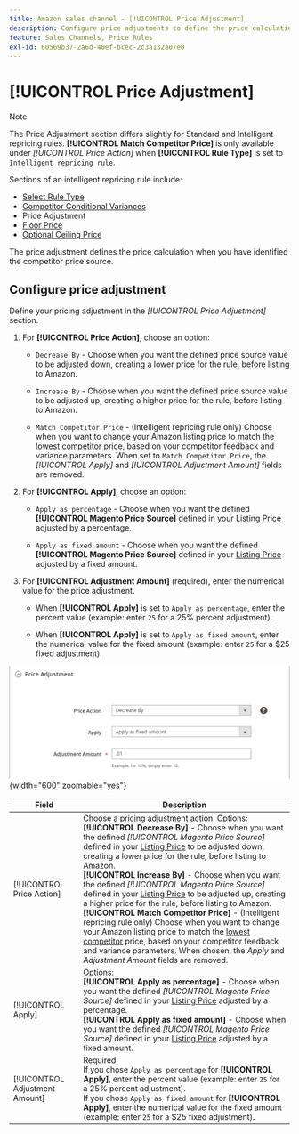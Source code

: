```yaml
---
title: Amazon sales channel - [!UICONTROL Price Adjustment]
description: Configure price adjustments to define the price calculation when you have identified the Amazon competitor price source.
feature: Sales Channels, Price Rules
exl-id: 60569b37-2a6d-40ef-bcec-2c3a132a07e0
---
```

# [!UICONTROL Price Adjustment]

>[!NOTE]
>
>The Price Adjustment section differs slightly for Standard and Intelligent repricing rules. **[!UICONTROL Match Competitor Price]** is only available under _[!UICONTROL Price Action]_ when **[!UICONTROL Rule Type]** is set to `Intelligent repricing rule`.

Sections of an intelligent repricing rule include:

- [Select Rule Type](./intelligent-repricing-rules.md)
- [Competitor Conditional Variances](./competitor-conditional-variances.md)
- Price Adjustment
- [Floor Price](./floor-price.md)
- [Optional Ceiling Price](./optional-ceiling-price.md)

The price adjustment defines the price calculation when you have identified the competitor price source.

## Configure price adjustment

Define your pricing adjustment in the _[!UICONTROL Price Adjustment]_ section.

1. For **[!UICONTROL Price Action]**, choose an option:

   - `Decrease By` - Choose when you want the defined price source value to be adjusted down, creating a lower price for the rule, before listing to Amazon.

   - `Increase By` - Choose when you want the defined price source value to be adjusted up, creating a higher price for the rule, before listing to Amazon.

   - `Match Competitor Price` - (Intelligent repricing rule only) Choose when you want to change your Amazon listing price to match the [lowest competitor](./lowest-competitor-pricing.md) price, based on your competitor feedback and variance parameters. When set to `Match Competitor Price`, the _[!UICONTROL Apply]_ and _[!UICONTROL Adjustment Amount]_ fields are removed.

1. For **[!UICONTROL Apply]**, choose an option:

   - `Apply as percentage` - Choose when you want the defined **[!UICONTROL Magento Price Source]** defined in your [Listing Price](./listing-price.md) adjusted by a percentage.

   - `Apply as fixed amount` - Choose when you want the defined **[!UICONTROL Magento Price Source]** defined in your [Listing Price](./listing-price.md) adjusted by a fixed amount.

1. For **[!UICONTROL Adjustment Amount]** (required), enter the numerical value for the price adjustment.

   - When **[!UICONTROL Apply]** is set to `Apply as percentage`, enter the percent value (example: enter `25` for a 25% percent adjustment).

   - When **[!UICONTROL Apply]** is set to `Apply as fixed amount`, enter the numerical value for the fixed amount (example: enter `25` for a $25 fixed adjustment).

![Intelligent repricing rule - price adjustment](assets/amazon-price-adjustment.png){width="600" zoomable="yes"}

| Field                          | Description                                                                                                                                                                                                                                                                                                                                                                                                                                                                                                                                                                                                                                                                                                                                                                                                                                                                               |
|--------------------------------|-------------------------------------------------------------------------------------------------------------------------------------------------------------------------------------------------------------------------------------------------------------------------------------------------------------------------------------------------------------------------------------------------------------------------------------------------------------------------------------------------------------------------------------------------------------------------------------------------------------------------------------------------------------------------------------------------------------------------------------------------------------------------------------------------------------------------------------------------------------------------------------------|
| [!UICONTROL Price Action]      | Choose a pricing adjustment action. Options:<br>**[!UICONTROL Decrease By]** - Choose when you want the defined _[!UICONTROL Magento Price Source]_ defined in your [Listing Price](./listing-price.md) to be adjusted down, creating a lower price for the rule, before listing to Amazon.<br>**[!UICONTROL Increase By]** - Choose when you want the defined _[!UICONTROL Magento Price Source]_ defined in your [Listing Price](./listing-price.md) to be adjusted up, creating a higher price for the rule, before listing to Amazon.<br>**[!UICONTROL Match Competitor Price]** - (Intelligent repricing rule only) Choose when you want to change your Amazon listing price to match the [lowest competitor](./lowest-competitor-pricing.md) price, based on your competitor feedback and variance parameters. When chosen, the _Apply_ and _Adjustment Amount_ fields are removed. |
| [!UICONTROL Apply]             | Options:<br>**[!UICONTROL Apply as percentage]** - Choose when you want the defined _[!UICONTROL Magento Price Source]_ defined in your [Listing Price](./listing-price.md) adjusted by a percentage.<br>**[!UICONTROL Apply as fixed amount]** - Choose when you want the defined _[!UICONTROL Magento Price Source]_ defined in your [Listing Price](./listing-price.md) adjusted by a fixed amount.                                                                                                                                                                                                                                                                                                                                                                                                                                                                                    |
| [!UICONTROL Adjustment Amount] | Required.<br>If you chose `Apply as percentage` for **[!UICONTROL Apply]**, enter the percent value (example: enter `25` for a 25% percent adjustment).<br>If you chose `Apply as fixed amount` for **[!UICONTROL Apply]**, enter the  numerical value for the fixed amount (example: enter `25` for a $25 fixed adjustment).                                                                                                                                                                                                                                                                                                                                                                                                                                                                                                                                                             |
